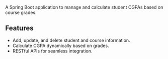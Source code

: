 A Spring Boot application to manage and calculate student CGPAs based on course grades.

## Features
- Add, update, and delete student and course information.
- Calculate CGPA dynamically based on grades.
- RESTful APIs for seamless integration.
